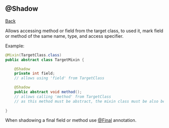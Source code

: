 ## @Shadow
[Back](mixins.md)

Allows accessing method or field from the target class, to used it, mark field or method of the same name, type, and access specifier.

Example:
```java
@Mixin(TargetClass.class)
public abstract class TargetMixin {

	@Shadow
	private int field; 
	// allows using 'field' from TargetClass

	@Shadow
	public abstract void method(); 
	// allows calling 'method' from TargetClass
	// as this method must be abstract, the mixin class must be also be abstract
	
}
```

When shadowing a final field or method use [@Final](final.md) annotation.
